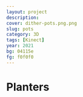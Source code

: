 ```yaml
---
layout: project
description:
cover: dither-pots.png.png
slug: pots
category: 3D
tags: [Kinect]
year: 2021
bg: 04115e
fg: f0f0f0
---
```


# Planters


<figure>
<img src="/assets/img/work/pots/dither-pots-m0.png.png" alt="">
<img src="/assets/img/work/pots/dither-pots-m1.png.png" alt="">
<img src="/assets/img/work/pots/dither-pots-m2.png.png" alt="">
<figcaption></figcaption>
</figure>

